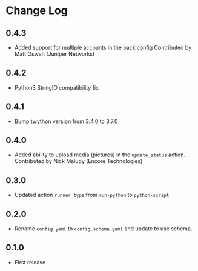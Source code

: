 # Change Log

## 0.4.3

- Added support for multiple accounts in the pack config
  Contributed by Matt Oswalt (Juniper Networks)

## 0.4.2

- Python3 StringIO compatibility fix

## 0.4.1

- Bump twython version from 3.4.0 to 3.7.0

## 0.4.0

- Added ability to upload media (pictures) in the `update_status` action.
  Contributed by Nick Maludy (Encore Technologies)

## 0.3.0

- Updated action `runner_type` from `run-python` to `python-script`

## 0.2.0

- Rename `config.yaml` to `config.schema.yaml` and update to use schema.

## 0.1.0

- First release 
